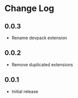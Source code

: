 # Change Log

## 0.0.3

- Rename devpack extension

## 0.0.2

- Remove duplicated extensions

## 0.0.1

- Initial release
